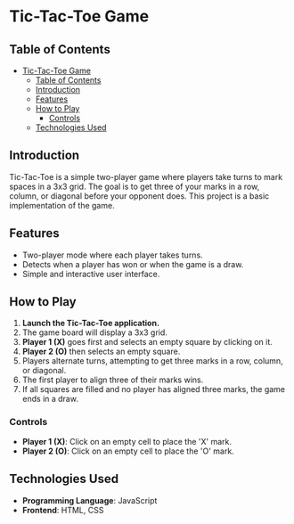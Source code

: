 # Tic-Tac-Toe Game

## Table of Contents

- [Tic-Tac-Toe Game](#tic-tac-toe-game)
  - [Table of Contents](#table-of-contents)
  - [Introduction](#introduction)
  - [Features](#features)
  - [How to Play](#how-to-play)
    - [Controls](#controls)
  - [Technologies Used](#technologies-used)

## Introduction

Tic-Tac-Toe is a simple two-player game where players take turns to mark spaces in a 3x3 grid. The goal is to get three of your marks in a row, column, or diagonal before your opponent does. This project is a basic implementation of the game.

## Features

- Two-player mode where each player takes turns.
- Detects when a player has won or when the game is a draw.
- Simple and interactive user interface.


## How to Play

1. **Launch the Tic-Tac-Toe application.**
2. The game board will display a 3x3 grid.
3. **Player 1 (X)** goes first and selects an empty square by clicking on it.
4. **Player 2 (O)** then selects an empty square.
5. Players alternate turns, attempting to get three marks in a row, column, or diagonal.
6. The first player to align three of their marks wins.
7. If all squares are filled and no player has aligned three marks, the game ends in a draw.

### Controls

- **Player 1 (X)**: Click on an empty cell to place the 'X' mark.
- **Player 2 (O)**: Click on an empty cell to place the 'O' mark.

## Technologies Used

- **Programming Language**: JavaScript 
- **Frontend**: HTML, CSS